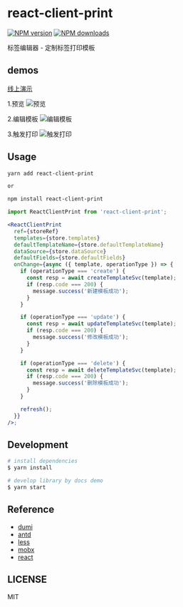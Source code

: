 # react-client-print

[![NPM version](https://img.shields.io/npm/v/react-client-print.svg?style=flat)](https://npmjs.org/package/react-client-print)
[![NPM downloads](http://img.shields.io/npm/dm/react-client-print.svg?style=flat)](https://npmjs.org/package/react-client-print)

标签编辑器 - 定制标签打印模板

## demos

[线上演示]()

1.预览
![预览](https://p.ipic.vip/8q8erb.png)

2.编辑模板
![编辑模板](https://p.ipic.vip/z28tao.png)

3.触发打印
![触发打印](https://p.ipic.vip/t0iqqc.png)

## Usage

```bash | pure
yarn add react-client-print

or

npm install react-client-print

```

```jsx
import ReactClientPrint from 'react-client-print';

<ReactClientPrint
  ref={storeRef}
  templates={store.templates}
  defaultTemplateName={store.defaultTemplateName}
  dataSource={store.dataSource}
  defaultFields={store.defaultFields}
  onChange={async ({ template, operationType }) => {
    if (operationType === 'create') {
      const resp = await createTemplateSvc(template);
      if (resp.code === 200) {
        message.success('新建模板成功');
      }
    }

    if (operationType === 'update') {
      const resp = await updateTemplateSvc(template);
      if (resp.code === 200) {
        message.success('修改模板成功');
      }
    }

    if (operationType === 'delete') {
      const resp = await deleteTemplateSvc(template);
      if (resp.code === 200) {
        message.success('删除模板成功');
      }
    }

    refresh();
  }}
/>;
```

## Development

```bash
# install dependencies
$ yarn install

# develop library by docs demo
$ yarn start
```

## Reference

- [dumi](https://d.umijs.org/)
- [antd](https://ant-design.antgroup.com/components/overview-cn/)
- [less](https://less.bootcss.com/)
- [mobx](https://mobx.js.org/README.html)
- [react](https://react.dev/learn)

## LICENSE

MIT
